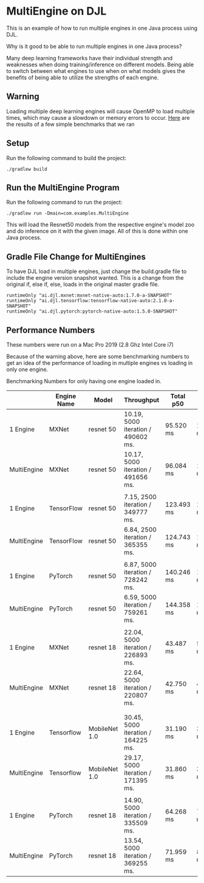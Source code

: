 # MultiEngine on DJL
This is an example of how to run multiple engines in one Java process using DJL.

Why is it good to be able to run multiple engines in one Java process?

Many deep learning frameworks have their individual strength and weaknesses when doing training/inference
on different models. Being able to switch between what engines to use when on what models gives the benefits
of being able to utilize the strengths of each engine.

## Warning
Loading multiple deep learning engines will cause OpenMP to load multiple times, which may cause a slowdown
or memory errors to occur. [Here](#performance-numbers) are the results of a few simple benchmarks that we ran

## Setup

Run the following command to build the project:

`./gradlew build`

## Run the MultiEngine Program

Run the following command to run the project:

`./gradlew run -Dmain=com.examples.MultiEngine`

This will load the Resnet50 models from the respective engine's model zoo and do inference on it with the given image.
All of this is done within one Java process.


## Gradle File Change for MultiEngines
To have DJL load in multiple engines, just change the build.gradle file to include the engine version snapshot
wanted. This is a change from the original if, else if, else, loads in the original master gradle file.

```
runtimeOnly "ai.djl.mxnet:mxnet-native-auto:1.7.0-a-SNAPSHOT"
runtimeOnly "ai.djl.tensorflow:tensorflow-native-auto:2.1.0-a-SNAPSHOT"
runtimeOnly "ai.djl.pytorch:pytorch-native-auto:1.5.0-SNAPSHOT"
```


## Performance Numbers

These numbers were run on a Mac Pro 2019 (2.8 Ghz Intel Core i7)

Because of the warning above, here are some benchmarking numbers to get an idea of the performance of loading in
multiple engines vs loading in only one engine.


Benchmarking Numbers for only having one engine loaded in.

|             | Engine Name | Model         | Throughput                         | Total p50  | Total p90  | inference p50 | inference p90  |
| ----------- | ----------- | ------------- | ---------------------------------- | ---------- | ---------- | ------------- | -------------- |
| 1 Engine    | MXNet       | resnet 50     | 10.19, 5000 iteration / 490602 ms. | 95.520 ms  | 103.606 ms | 90.120 ms     | 97.954 ms      |
| MultiEngine | MXNet       | resnet 50     | 10.17, 5000 iteration / 491656 ms. | 96.084 ms  | 104.198 ms | 90.696 ms     | 98.692 ms      |
|             |             |               |                                    |            |            |               |                |
| 1 Engine    | TensorFlow  | resnet 50     | 7.15, 2500 iteration / 349777 ms.  | 123.493 ms | 142.029 ms | 110.592 ms    | 126.268 ms     |
| MultiEngine | TensorFlow  | resnet 50     | 6.84, 2500 iteration / 365355 ms.  | 124.743 ms | 160.793 ms | 110.935 ms    | 144.142 ms     |
|             |             |               |                                    |            |            |               |                |
| 1 Engine    | PyTorch     | resnet 50     | 6.87, 5000 iteration / 728242 ms.  | 140.246 ms | 155.400 ms | 133.463 ms    | 147.721 ms     |
| MultiEngine | PyTorch     | resnet 50     | 6.59, 5000 iteration / 759261 ms.  | 144.358 ms | 168.535 ms | 137.336 ms    | 160.346 ms     |
|             |             |               |                                    |            |            |               |                |
| 1 Engine    | MXNet       | resnet 18     | 22.04, 5000 iteration / 226893 ms. | 43.487 ms  | 52.077 ms  | 38.105 ms     | 45.660 ms      |
| MultiEngine | MXNet       | resnet 18     | 22.64, 5000 iteration / 220807 ms. | 42.750 ms  | 47.923 ms  | 37.482 ms     | P90: 42.109 ms |
|             |             |               |                                    |            |            |               |                |
|             |             |               |                                    |            |            |               |                |
| 1 Engine    | Tensorflow  | MobileNet 1.0 | 30.45, 5000 iteration / 164225 ms. | 31.190 ms  | 34.780 ms  | 19.983 ms     | 22.836 ms      |
| MultiEngine | Tensorflow  | MobileNet 1.0 | 29.17, 5000 iteration / 171395 ms. | 31.860 ms  | 38.047 ms  | 20.631 ms     | 24.798 ms      |
|             |             |               |                                    |            |            |               |                |
| 1 Engine    | PyTorch     | resnet 18     | 14.90, 5000 iteration / 335509 ms. | 64.268 ms  | 73.352 ms  | 57.620 ms     | 65.733 ms      |
| MultiEngine | PyTorch     | resnet 18     | 13.54, 5000 iteration / 369255 ms. | 71.959 ms  | 81.688 ms  | 64.580 ms     | 73.439 ms      |













